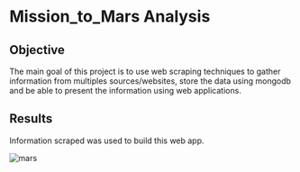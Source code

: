 # Mission_to_Mars Analysis

## Objective

The main goal of this project is to use web scraping techniques to gather information from multiples sources/websites, store the data using mongodb and be able to present the information using web applications. 


## Results

Information scraped was used to build this web app.



![mars](https://user-images.githubusercontent.com/75961117/116836053-24bf6f80-ab93-11eb-8fa6-5f120722da33.PNG)


